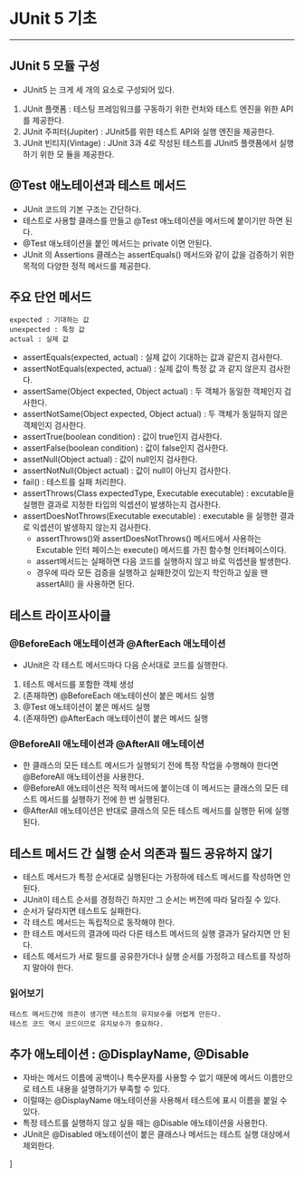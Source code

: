 # JUnit 5 기초

---

## JUnit 5 모듈 구성

* JUnit5 는 크게 세 개의 요소로 구성되어 있다.

1. JUnit 플랫폼 : 테스팅 프레임워크를 구동하기 위한 런처와 테스트 엔진을 위한 API를 제공한다.
2. JUnit 주피터(Jupiter) : JUnit5를 위한 테스트 API와 실행 엔진을 제공한다.
3. JUnit 빈티지(Vintage) : JUnit 3과 4로 작성된 테스트를 JUnit5 플랫폼에서 실행하기 위한 모
   듈을 제공한다.

## @Test 애노테이션과 테스트 메서드

* JUnit 코드의 기본 구조는 간단하다.
* 테스트로 사용할 클래스를 만들고 @Test 애노테이션을 메서드에 붙이기만 하면 된다.
* @Test 애노테이션을 붙인 메서드는 private 이면 안된다.
* JUnit 의 Assertions 클래스는 assertEquals() 메서드와 같이 값을 검증하기 위한
  목적의 다양한 정적 메서드를 제공한다.

## 주요 단언 메서드

    expected : 기대하는 값
    unexpected : 특정 값
    actual : 실제 값

* assertEquals(expected, actual) : 실제 값이 기대하는 값과 같은지 검사한다.
* assertNotEquals(expected, actual) : 실제 값이 특정 값 과 같지 않은지 검사한다.
* assertSame(Object expected, Object actual) : 두 객체가 동일한 객체인지 검사한다.
* assertNotSame(Object expected, Object actual) : 두 객체가 동일하지 않은 객체인지 검사한다.
* assertTrue(boolean condition) : 값이 true인지 검사한다.
* assertFalse(boolean condition) : 값이 false인지 검사한다.
* assetNull(Object actual) : 값이 null인지 검사한다.
* assertNotNull(Object actual) : 값이 null이 아닌지 검사한다.
* fail() : 테스트를 실패 처리한다.
* assertThrows(Class<T> expectedType, Executable executable) :
  excutable을 실행한 결과로 지정한 타입의 익셉션이 발생하는지 검사한다.
* assertDoesNotThrows(Executable executable) :
  executable 을 실행한 결과로 익셉션이 발생하지 않는지 검사한다.
    * assertThrows()와 assertDoesNotThrows() 메서드에서 사용하는 Excutable 인터
      페이스는 execute() 메서드를 가진 함수형 인터페이스이다.
    * assert메서드는 실패하면 다음 코드를 실행하지 않고 바로 익셉션을 발생한다.
    * 경우에 따라 모든 검증을 실행하고 실패한것이 있는지 학인하고 싶을 땐 assertAll()
      을 사용하면 된다.

## 테스트 라이프사이클

### @BeforeEach 애노테이션과 @AfterEach 애노테이션

* JUnit은 각 테스트 메서드마다 다음 순서대로 코드를 실행한다.

1. 테스트 메서드를 포함한 객체 생성
2. (존재하면) @BeforeEach 애노테이션이 붙은 메서드 실행
3. @Test 애노테이션이 붙은 메서드 실행
4. (존재하면) @AfterEach 애노테이션이 붙은 메서드 실행

### @BeforeAll 애노테이션과 @AfterAll 애노테이션

* 한 클래스의 모든 테스트 메서드가 실행되기 전에 특정 작업을 수행해야 한다면 @BeforeAll
  애노테이션을 사용한다.
* @BeforeAll 애노테이션은 적적 메서드에 붙이는데 이 메서드는 클래스의 모든 테스트 메서드를
  실행하기 전에 한 번 실행된다.
* @AfterAll 애노테이션은 반대로 클래스의 모든 테스트 메서드를 실행한 뒤에 실행된다.

## 테스트 메서드 간 실행 순서 의존과 필드 공유하지 않기

* 테스트 메서드가 특정 순서대로 실행된다는 가정하에 테스트 메서드를 작성하면 안된다.
* JUnit이 테스트 순서를 경정하긴 하지만 그 순서는 버전에 따라 달라질 수 있다.
* 순서가 달라지면 테스트도 실패한다.
* 각 테스트 메서드는 독립적으로 동작해야 한다.
* 한 테스트 메서드의 결과에 따라 다른 테스트 메서드의 실행 결과가 달라지면 안 된다.
* 테스트 메서드가 서로 필드를 공유한가더나 실행 순서를 가정하고 테스트를 작성하지 말아야 한다.

### 읽어보기
    테스트 메서드간에 의존이 생기면 테스트의 유지보수를 어렵게 만든다.
    테스트 코드 역시 코드이므로 유지보수가 중요하다.

## 추가 애노테이션 : @DisplayName, @Disable

* 자바는 메서드 이름에 공백이나 특수문자를 사용할 수 없기 때문에 메서드 이름만으로 테스트 
내용을 설명하기가 부족할 수 있다.
* 이럴때는 @DisplayName 애노테이션을 사용해서 테스트에 표시 이름을 붙일 수 있다.
* 특정 테스트를 실행하지 않고 싶을 때는 @Disable 애노테이션을 사용한다.
* JUnit은 @Disabled 애노테이션이 붙은 클래스나 메서드는 테스트 실행 대상에서 제외한다.

]
